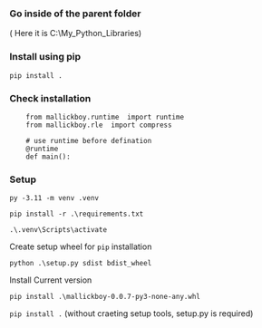 ### Go inside of the parent folder 
( Here it is C:\My_Python_Libraries)

### Install using pip

``` pip install . ```

### Check installation

```
    from mallickboy.runtime  import runtime
    from mallickboy.rle  import compress

    # use runtime before defination
    @runtime
    def main():
```

### Setup 

`py -3.11 -m venv .venv`

`pip install -r .\requirements.txt`

`.\.venv\Scripts\activate`

Create setup wheel for `pip` installation

`python .\setup.py sdist bdist_wheel`

Install Current version

`pip install .\mallickboy-0.0.7-py3-none-any.whl`

`pip install .` (without craeting setup tools, setup.py is required)
